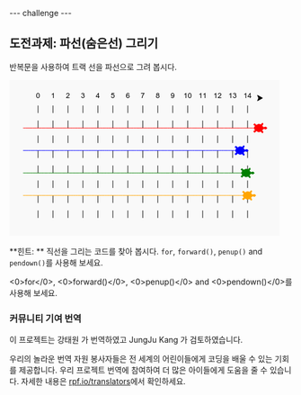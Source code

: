 --- challenge ---

## 도전과제: 파선(숨은선) 그리기

반복문을 사용하여 트랙 선을 파선으로 그려 봅시다.

![스크린샷](images/race-finished.png)

**힌트: ** 직선을 그리는 코드를 찾아 봅시다. `for`, `forward()`, `penup()` and `pendown()`를 사용해 보세요.

<0>for</0>, <0>forward()</0>, <0>penup()</0> and <0>pendown()</0>를 사용해 보세요.

### 커뮤니티 기여 번역 

이 프로젝트는 강태원 가 번역하였고 JungJu Kang 가 검토하였습니다. 

우리의 놀라운 번역 자원 봉사자들은 전 세계의 어린이들에게 코딩을 배울 수 있는 기회를 제공합니다. 우리 프로젝트 번역에 참여하여 더 많은 아이들에게 도움을 줄 수 있습니다. 자세한 내용은 [rpf.io/translators](https://rpf.io/translators)에서 확인하세요.
